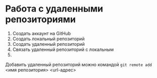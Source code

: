 # Работа с удаленными репозиториями

1. Создать аккаунт на GitHub
2. Создать локальный репозиторий
3. Создать удаленный репозиторий
4. Связать удаленный репозиторий с локальным
5. 
Добавить удаленный репозиторий можно командой 
`git remote add` <имя репозитория> <url-адрес>
